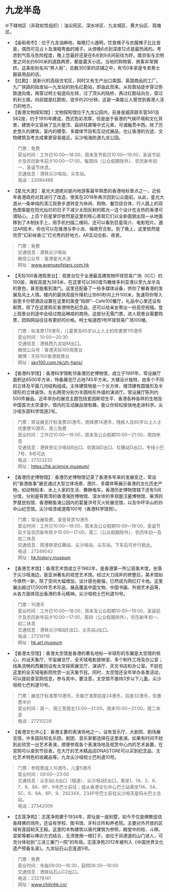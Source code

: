 # 九龙半岛  
🌐下辖地区（非政权性组织）：油尖旺区、深水埗区、九龙城区、黄大仙区、观塘区。  

* 【庙街夜市】：位于九龙油麻地，每晚灯火通明，饮食摊子与衣服摊子比比皆是，偶而可见占卜及演唱粤曲的摊子。从傍晚6点到深夜12点是最热闹的。考虑到气氛与危险程度，晚上您最好还是在8点到9点间前往为好。南京街与文明里之间长约600米的道路两旁，都是露天小店。当地的购物客、旅客非常拥挤。这条街别名叫“男人街”，总数350家的店铺之中，有150多家是专卖男士服装用品的店。  
* 【红勘】：是新兴的高级住宅区，同时又有生产出口美国、英国商品的工厂。九广铁路的始发站—九龙站的别名红勘站，即由此而来。从佐敦站徒步穿过弥敦道向南，再穿过柯士甸道向左转，过了顶头的陆桥，再过红勘站向左，穿过机利士路，向前就是红勘街，徒步约20分钟。这是一条能让人感觉到香港人活力的地方。  
* 【香港文物探知馆】：文物探知馆位于九龙公园内，前身是威菲路军营S61及S62座，约于1910年建成，西式色彩浓厚，但是由于香港的气候环境和文化背景，建筑中又容纳了瓦片屋顶、扁拱柱廊等中式元素，可谓融贯中西。除了历史悠久的建筑，室内的模型、多媒体节目和互动式展品，也让香港的古迹、文物建筑及考古成果更容易接近。尖沙咀海防道九龙公园。  
> 门票：免费  
> 营业时间：工作日10:00—18:00，周末及节假日10:00—19:00，圣诞节前夕及农历新年前夕10:00—17:00，每周四（公众假期除外）、农历新年初一、圣诞节休息。  
> 交通信息：港铁尖沙咀站、尖东站。  
> 电话：22084488  
* 【星光大道】：星光大道绝对是内地游客最早熟悉的香港地标景点之一，近些年香港政府对其进行了改造，使其在2019年再次回到公众面前。从此，星光大道从一条单纯的滨江观景步道转变为休闲、购物、餐饮综合体，行人路上的双色图案能在阳光灿烂的日子下减少太阳反射的眩光—这个设计在炎热的香港可谓贴心。上百个巨星掌印依然是这里的核心景观它们以全新面貌出现—从地面移到了木制扶手上，用手机扫描二维码，还可以看到巨星简介、电影短片。通过AR技术，你也可以在维港与李小龙、梅艳芳合影。到了晚上，这里依然是欣赏“幻彩咏香江”灯光秀的好地方。AR互动合影、夜景。  
> 门票：免费  
> 交通信息：港铁尖沙咀站  
> 微信公众号：香港星光大道  
> 网址：<a href="http://www.avenueofstars.com.hk" target="_blank">www.avenueofstars.com.hk</a>  
* 【天际100香港观景台】：观景台位于全港最高建筑物环球贸易广场（ICC）的100层，海拔高度为393米，在这里可以360度鸟瞰维多利亚港以至九龙半岛的景色，甚至能看到澳门。这里还配备了一些多媒体设备，供你了解香港的发展及风土人情。楼内的最快双层升降机让你60秒内上升100米，急速将你带入丽思卡尔顿酒店设置在这里的美食“陷阱”--Cafe100餐厅。礼品中心里还设有邮筒，除了在这里购买香港特色纪念品，还可以给亲友寄出一份高空祝福。登上观景台的途中会经过商品琳琅的商场，这部分无需门票，进人观景台需要购票，团购网站往往有更好的价格。柯士甸道西1号环球贸易广场100楼。  
> 门票：标准票178港币，儿童票及65岁以上人士的优惠票115港币  
> 营业时间：10:00—20:30  
> 交通信息：港铁西九龙站M出口。  
> 微信公众号：香港天际100观景台  
> 微博：天际100香港观景台  
> 网址：<a href="http://sky100.com.hk" target="_blank">sky100.com.hk/zh-hans/</a>  
* 【香港科学馆】：香港科学馆毗邻香港历史博物馆，成立于1991年，常设展厅面积达6500平方米，特备展览厅占地745平方米。大楼设计独特，由多个不同的立体及平面几何结构组成。主体建筑物是一个长方体，楼顶建有圆锥形及半球形的立体装饰，左右两旁分别为半圆柱形外墙的演讲厅。常设展厅陈列约500件展品，近年举办的展览主题包括爱因斯坦生平、香港各种各样的生物及中国首次太空漫步。馆内的互动展品很有趣，能让你轻松愉快地走进科学。尖沙咀东部科学馆道2号。  
> 门票：常设展览厅标准票20港币，团体票14港币，残疾人及60岁以上人士优惠票10港币，周三免费  
> 营业时间：工作日10:00—19:00，周末及公众假期10:00—21:00，周四休息  
> 交通信息：港铁至尖沙咀站B出口、佐敦站D出口、红磡站D出口，专线小巴7号、8号可达  
> 电话：27323232  
> 网址：<a href="http://hk.science.museum" target="_blank">https://hk.science.museum/</a>  
* 【香港历史博物馆】：香港历史博物馆记录了香港多年来的发展变迁，常设的“香港故事”展览通过大型立体场景、图片、多媒体等展示香港的文化历史产物，如动物标本、水上人家的生活、舞狮电车。香港历史博物馆辖下还有5间分馆，分别是筲箕湾的香港海防博物馆、深水埗的李郑屋汉墓博物馆、柴湾的罗屋民俗馆、香港鲗鱼涌公园内的葛量洪号灭火轮展览馆，以及中环半山的孙中山纪念馆。尖沙咀漆咸道南100号（香港科学馆侧）。  
> 门票：常设展免费，录音导赏10港币  
> 营业时间：工作日10:00—18:00，周末及公众假期10:00—19:00，圣诞节前夕及农历新年除夕10:00—17:00，周二（公众假期除外）、农历年初一及初二休息  
> 交通信息：搭港铁至红磡站、尖沙咀站、尖东站，下车后可步行抵达。  
> 电话：27249042  
> 网址：<a href="http://hk.history.museum" target="_blank">hk.history.museum</a>  
* 【香港艺术馆】：香港艺术馆成立于1962年，是香港第一所公营美术馆，坐落于尖沙咀海边，是亚洲著名的视觉艺术馆。经过大刀阔斧的修整后，美术馆如今焕然一新，除了空间大幅增加，设计感也极强，已然成为网红打卡地。这里展出超过17,000件艺术珍品，展品覆盖中国文物、中国书画、外销艺术品等，从各方面体现出香港的多元精神。尖沙咀梳士巴利道10号。  
> 门票：10港币  
> 营业时间：工作日10:00—18:00，周末及公众假期10:00—19:00，圣诞前夕及农历新年前夕10:00—17:00，周四（公众假期除外），农历新年初一、初二休息  
> 交通信息：港铁尖沙咀站E出口、尖东站J出口。  
> 电话：27210116  
> 网址：<a href="http://hk.art.museum" target="_blank">hk.art.museum</a>  
* 【香港太空馆】：香港太空馆是香港的著名地标—半球形的东翼是太空馆的核心，内设天象厅、宇宙展览厅、全天域电影放映室、多个制作工场及办公室；线条流畅的西翼则设有太空探索展览厅、演讲厅、天文书店和办公室。不妨在这里的全天域电影院欣赏一出天象节目。同时，太空馆还全年举办各类活动，可以提前查官网信息，参与其中。要注意，太空馆不接待3岁以下儿童。尖沙咀梳七巴利道10号。  
> 门票：展览厅标准票10港币，天象厅准票前座24港币，后座32港币，优惠票半价  
> 营业时间：周一、周三至周五13:00—21:00，周末10:00—21:00，周二休息  
> 电话：27210226  
* 【香港文化中心】：香港主要的表演场地之一，设有音乐厅、大剧院、剧场展览馆，许多国际知名乐团、剧团、音乐家都选择在这里表演。如果有时间不妨到此欣赏一出艺术表演，顺便参观各个表演场地及观赏中心内的艺术装置，在官网可以查到节目表。在大厅的艺术精品店DNASTORE可以买到纪念品、文化艺术特色的收藏品等。九龙尖沙咀梳士巴利道10号。  
> 门票：参观票成人10港币，儿童5港币  
> 营业时间：09:00—23:00  
> 交通信息：尖东站L6出口（隧道）、尖沙咀站E出口，乘坐1、1A、2、6、7、8、8A、8P、9号巴士前往；或从香港文化中心巴士站乘坐11A、5A、5C、6、8A、8P、9、28234X、234P号巴士前往尖沙咀天星码头巴士总站。  
> 电话：27342009  
* 【志莲净苑】：志莲净苑建于1934年，原址是一座别墅，如今不仅是佛教徒烧香拜佛的场所，还设有学校、图书馆、牙科诊所和养老院。主要对外开放的区域有莲园和天王殿。这里的木构建筑以唐代建筑为参照，殿堂中的柱、斗棋、梁架等都以榫卯方式结合，无须使用一根钉子。由位于凤德道的山门进人，可充分体验到“三进三重门一院”的布局。志莲净苑2012年被列入《中国世界文化遗产预备名录》。九龙钻石山志莲道5号。  
> 门票：免费  
> 营业时间：寺庙09:00—16:30，庭院06:30—19:00  
> 交通信息：港铁钻石山C2出口。  
> 电话：23278141  
> 网址：<a href="http://www.chilinhk.cn" target="_blank">www.chilinhk.cn/</a>  
